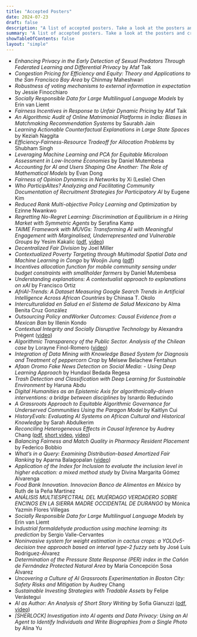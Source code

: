 ```yaml
---
title: "Accepted Posters"
date: 2024-07-23
draft: false
description: "A list of accepted posters. Take a look at the posters and create a list of questions you would like to ask the authors."
summary: "A list of accepted posters. Take a look at the posters and create a list of questions you would like to ask the authors."
showTableOfContents: false
layout: "simple"
---
```

- *Enhancing Privacy in the Early Detection of Sexual Predators Through Federated Learning and Differential Privacy* by Afaf Taik
- *Congestion Pricing for Efficiency and Equity: Theory and Applications to the San Francisco Bay Area* by Chinmay Maheshwari
- *Robustness of voting mechanisms to external information in expectation* by Jessie Finocchiaro
- *Socially Responsible Data for Large Multilingual Language Models* by Erin van Liemt
- *Fairness Incentives in Response to Unfair Dynamic Pricing* by Afaf Taik
- *An Algorithmic Audit of Online Matrimonial Platforms in India: Biases in Matchmaking Recommendation Systems* by Saurabh Jain
- *Learning Actionable Counterfactual Explanations in Large State Spaces* by Keziah Naggita
- *Efficiency-Fairness-Resource Tradeoff for Allocation Problems* by Shubham Singh
- *Leveraging Machine Learning and PCA for Equitable Microloan Assessment in Low-Income Economies* by Daniel Mutembesa
- *Accounting for AI and Users Shaping One Another: The Role of Mathematical Models* by Evan Dong
- *Fairness of Opinion Dynamics in Networks* by Xi (Leslie) Chen
- *Who ParticipAItes? Analyzing and Facilitating Community Documentation of Recruitment Strategies for Participatory AI* by Eugene Kim
- *Reduced Rank Multi-objective Policy Learning and Optimization* by Ezinne Nwankwo
- *Regretting No-Regret Learning: Discrimination at Equilibrium in a Hiring Market with Symmetric Agents* by Serafina Kamp
- *TAIME Framework with MUVGs: Transforming AI with Meaningful Engagement with Marginalised, Underrepresented and Vulnerable Groups by* Yesim Kakalic ([pdf](posters/4_yesim_kakalic.pdf), [video](https://fonbgacrs-my.sharepoint.com/:v:/g/personal/sandro_radovanovic_fon_bg_ac_rs/ETrLzauxFp9NggguU7crQdQBqyEb0jAB4O1VHFDlgAPlXw?nav=eyJyZWZlcnJhbEluZm8iOnsicmVmZXJyYWxBcHAiOiJPbmVEcml2ZUZvckJ1c2luZXNzIiwicmVmZXJyYWxBcHBQbGF0Zm9ybSI6IldlYiIsInJlZmVycmFsTW9kZSI6InZpZXciLCJyZWZlcnJhbFZpZXciOiJNeUZpbGVzTGlua0NvcHkifX0&e=2ZmQmC))
- *Decentralized Fair Division* by Joel Miller
- *Contextualized Poverty Targeting through Multimodal Spatial Data and Machine Learning in Congo* by Woojin Jung ([pdf](posters/1_woojin_jung.pdf))
- *Incentives allocation function for mobile community sensing under budget constraints with smallholder farmers* by Daniel Mutembesa
- *Understanding explanations: A contextualist approach to explanations on xAI* by Francisco Ortiz
- *AfriAI-Trends: A Dataset Measuring Google Search Trends in Artificial Intelligence Across African Countries* by Chinasa T. Okolo
- *Interculturalidad en Salud en el Sistema de Salud Mexicano* by Alma Benita Cruz González
- *Outsourcing Policy andWorker Outcomes: Causal Evidence from a Mexican Ban* by Illenin Kondo
- *Contextual Integrity and Socially Disruptive Technology* by Alexandra Prégent ([video](https://fonbgacrs-my.sharepoint.com/:v:/g/personal/sandro_radovanovic_fon_bg_ac_rs/Efy5V9QkifRLr9v_sTIZPAkBhVUnXMidxs5GshxxEJkRsQ?nav=eyJyZWZlcnJhbEluZm8iOnsicmVmZXJyYWxBcHAiOiJPbmVEcml2ZUZvckJ1c2luZXNzIiwicmVmZXJyYWxBcHBQbGF0Zm9ybSI6IldlYiIsInJlZmVycmFsTW9kZSI6InZpZXciLCJyZWZlcnJhbFZpZXciOiJNeUZpbGVzTGlua0NvcHkifX0&e=2m4vSB))
- *Algorithmic Transparency of the Public Sector. Analysis of the Chilean case* by Lorayne Finol-Romero ([video](https://fonbgacrs-my.sharepoint.com/:v:/g/personal/sandro_radovanovic_fon_bg_ac_rs/EbC-xsYfk7dLiPTIj3i6jy0BzSar05nOVEh70_WzlHq1gA?nav=eyJyZWZlcnJhbEluZm8iOnsicmVmZXJyYWxBcHAiOiJPbmVEcml2ZUZvckJ1c2luZXNzIiwicmVmZXJyYWxBcHBQbGF0Zm9ybSI6IldlYiIsInJlZmVycmFsTW9kZSI6InZpZXciLCJyZWZlcnJhbFZpZXciOiJNeUZpbGVzTGlua0NvcHkifX0&e=7v4wcF))
- *Integration of Data Mining with Knowledge Based System for Diagnosis and Treatment of peppercorn Crop* by Melsew Belachew Fentahun
- *Afaan Oromo Fake News Detection on Social Media: - Using Deep Learning Approach* by Hundaol Bedada Regesa
- *Trash Detection and Classification with Deep Learning for Sustainable Environment* by Haruna Abdu
- *Digital Humanities as an Epistemic Axis for algorithmically-driven interventions: a bridge between disciplines* by Isnardo Reducindo
- *A Grassroots Approach to Equitable Algorithmic Governance for Underserved Communities Using the Paragon Model* by Kaitlyn Cui
- *HistoryEvals: Evaluating AI Systems on African Cultural and Historical Knowledge* by Sarah Abdulkerim
- *Reconciling Heterogeneous Effects in Causal Inference* by Audrey Chang ([pdf](posters/2_audrey_chang.pdf), [short video](https://fonbgacrs-my.sharepoint.com/:v:/g/personal/sandro_radovanovic_fon_bg_ac_rs/EZceJK5RdeBKt32LHJ0EaEUB3HTqBB40Cqb6tklG3fcN-A?nav=eyJyZWZlcnJhbEluZm8iOnsicmVmZXJyYWxBcHAiOiJPbmVEcml2ZUZvckJ1c2luZXNzIiwicmVmZXJyYWxBcHBQbGF0Zm9ybSI6IldlYiIsInJlZmVycmFsTW9kZSI6InZpZXciLCJyZWZlcnJhbFZpZXciOiJNeUZpbGVzTGlua0NvcHkifX0&e=XtodRz), [video](https://fonbgacrs-my.sharepoint.com/:v:/g/personal/sandro_radovanovic_fon_bg_ac_rs/EeRrrrbHf4xKrjoloFa4sFwBREg2m-WCl8i-IIoMSxPWlw?e=kgAUdL))
- *Balancing Fairness and Match Quality in Pharmacy Resident Placement* by Federico Bobbio
- *What’s in a Query: Examining Distribution-based Amortized Fair Ranking* by Aparna Balagopalan ([video](https://fonbgacrs-my.sharepoint.com/:v:/g/personal/sandro_radovanovic_fon_bg_ac_rs/EVDuBHDOi81Js1QJXVaSdxgBr_jqA8dJdztA7_1AnhYy7Q?nav=eyJyZWZlcnJhbEluZm8iOnsicmVmZXJyYWxBcHAiOiJPbmVEcml2ZUZvckJ1c2luZXNzIiwicmVmZXJyYWxBcHBQbGF0Zm9ybSI6IldlYiIsInJlZmVycmFsTW9kZSI6InZpZXciLCJyZWZlcnJhbFZpZXciOiJNeUZpbGVzTGlua0NvcHkifX0&e=yRQ55y))
- *Application of the Index for Inclusion to evaluate the inclusion level in higher education: a mixed method study* by Divina Margarita Gómez Alvarenga
- *Food Bank Innovation. Innovacion Banco de Alimentos en México* by Ruth de la Peña Martinez
- *ANÁLISIS MULTIESPECTRAL DEL MUÉRDAGO VERDADERO SOBRE ENCINOS EN LA SIERRA MADRE OCCIDENTAL DE DURANGO* by Mónica Yazmín Flores Villegas
- *Socially Responsible Data for Large Multilingual Language Models* by Erin van Liemt
- *Industrial formaldehyde production using machine learning: its prediction* by Sergio Valle-Cervantes
- *Noninvasive system for weight estimation in cactus crops: a YOLOv5-decision tree approach based on interval type-2 fuzzy sets* by José Luis Rodríguez-Álvarez
- *Determination of the Pressure State Response (PER) index in the Cañón de Fernández Protected Natural Area* by María Concepción Sosa Álvarez
- *Uncovering a Culture of AI Grassroots Experimentation in Boston City: Safety Risks and Mitigation* by Audrey Chang
- *Sustainable Investing Strategies with Tradable Assets* by Felipe Verástegui
- *AI as Author: An Analysis of Short Story Writing* by Sofia Gianuzzi ([pdf](posters/3_sofia_gianuzzi.pdf), [video](https://fonbgacrs-my.sharepoint.com/:v:/g/personal/sandro_radovanovic_fon_bg_ac_rs/Ec1rsqAEBSxIlnedtw-7En0BILihek-JbrRqRSJ5bwDA-g?nav=eyJyZWZlcnJhbEluZm8iOnsicmVmZXJyYWxBcHAiOiJPbmVEcml2ZUZvckJ1c2luZXNzIiwicmVmZXJyYWxBcHBQbGF0Zm9ybSI6IldlYiIsInJlZmVycmFsTW9kZSI6InZpZXciLCJyZWZlcnJhbFZpZXciOiJNeUZpbGVzTGlua0NvcHkifX0&e=hfdKIh))
- *[SHERLOCK] Investigation into AI agents and Data Privacy: Using an AI Agent to Identify Individuals and Write Biographies from a Single Photo* by Alina Yu